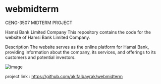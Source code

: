# webmidterm
CENG-3507 MIDTERM PROJECT

Hamsi Bank Limited Company
This repository contains the code for the website of Hamsi Bank Limited Company.

Description
The website serves as the online platform for Hamsi Bank, providing information about the company, its services, and offerings to its customers and potential investors.

![image](https://github.com/akifalbayrak/webmidterm/assets/142679378/c51996ad-e3ba-42fd-b485-3e6da2ce4b23)

project link : https://github.com/akifalbayrak/webmidterm